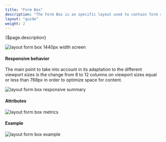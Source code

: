 ```yaml
---
title: "Form Box"
description: "The Form Box is an specific layout used to contain form structures. This layout is composed of a box that occupies 8 columns of the grid with 2 offset columns on both sides."
layout: "guide"
weight: 2
---
```


<div class="page-description">{$page.description}</div> 

![layout form box 1440px width screen](../../../images/layoutformbox.jpg)

#### Responsive behavior

The main point to take into account in its adaptation to the different viewport sizes is the change from 8 to 12 columns on viewport sizes equal or less than 768px in order to optimize space for content.

![layout form box responsive summary](../../../images/layoutformboxsummary.jpg)

#### Attributes

![layout form box metrics](../../../images/layoutformboxmetrics.jpg)

#### Example

![layout form box example](../../../images/layoutformboxexample.jpg)